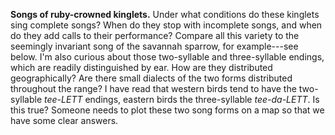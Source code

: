 **Songs of ruby-crowned kinglets.** Under what conditions do these kinglets sing complete songs? When do they stop with incomplete songs, and when do they add calls to their performance? Compare all this variety to the seemingly invariant song of the savannah sparrow, for example---see below. I'm also curious about those two-syllable and three-syllable endings, which are readily distinguished by ear. How are they distributed geographically? Are there small dialects of the two forms distributed throughout the range? I have read that western birds tend to have the two-syllable *tee-LETT* endings, eastern birds the three-syllable *tee-da-LETT*. Is this true? Someone needs to plot these two song forms on a map so that we have some clear answers.
